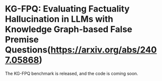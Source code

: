 # KG-FPQ: Evaluating Factuality Hallucination in LLMs with Knowledge Graph-based False Premise Questions(https://arxiv.org/abs/2407.05868)
The KG-FPQ benchmark is released, and the code is coming soon.

